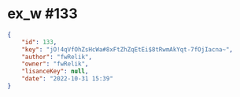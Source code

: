 
# ex_w #133
                
```JSON
{
    "id": 133,
    "key": "jO!4qVfOhZsHcWa#8xFtZhZqEtEi$8tRwmAkYqt-7fOjIacna~",
    "author": "fwRelik",
    "owner": "fwRelik",
    "lisanceKey": null,
    "date": "2022-10-31 15:39"
}
```
